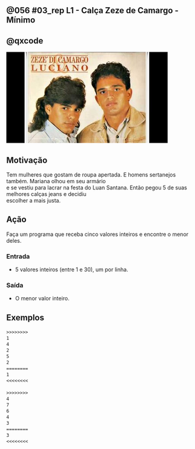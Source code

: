 ## @056 #03_rep L1 - Calça Zeze de Camargo - Mínimo
## @qxcode

![](capa.jpg)

## Motivação

Tem mulheres que gostam de roupa apertada. E homens sertanejos também. Mariana olhou em seu armário  
e se vestiu para lacrar na festa do Luan Santana. Então pegou 5 de suas melhores calças jeans e decidiu  
escolher a mais justa.  

## Ação

Faça um programa que receba cinco valores inteiros e encontre o menor deles.  

### Entrada

*   5 valores inteiros (entre 1 e 30), um por linha.

### Saída

*   O menor valor inteiro.  

## Exemplos

```
>>>>>>>>
1
4
2
5
2
========
1
<<<<<<<<

>>>>>>>>
4
7
6
4
3
========
3
<<<<<<<<
```

#

<!---
>>>>>>>>
4
2
6
8
3
========
2
<<<<<<<<


>>>>>>>>
4
2
6
1
3
========
1
<<<<<<<<


>>>>>>>>
12
5
5
6
9
========
5
<<<<<<<<

--->